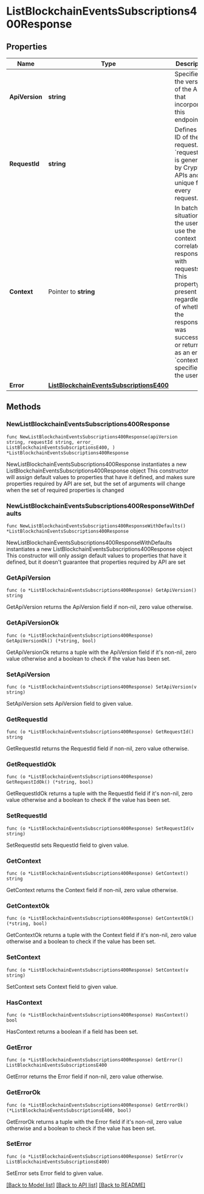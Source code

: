# ListBlockchainEventsSubscriptions400Response

## Properties

Name | Type | Description | Notes
------------ | ------------- | ------------- | -------------
**ApiVersion** | **string** | Specifies the version of the API that incorporates this endpoint. | 
**RequestId** | **string** | Defines the ID of the request. The &#x60;requestId&#x60; is generated by Crypto APIs and it&#39;s unique for every request. | 
**Context** | Pointer to **string** | In batch situations the user can use the context to correlate responses with requests. This property is present regardless of whether the response was successful or returned as an error. &#x60;context&#x60; is specified by the user. | [optional] 
**Error** | [**ListBlockchainEventsSubscriptionsE400**](ListBlockchainEventsSubscriptionsE400.md) |  | 

## Methods

### NewListBlockchainEventsSubscriptions400Response

`func NewListBlockchainEventsSubscriptions400Response(apiVersion string, requestId string, error_ ListBlockchainEventsSubscriptionsE400, ) *ListBlockchainEventsSubscriptions400Response`

NewListBlockchainEventsSubscriptions400Response instantiates a new ListBlockchainEventsSubscriptions400Response object
This constructor will assign default values to properties that have it defined,
and makes sure properties required by API are set, but the set of arguments
will change when the set of required properties is changed

### NewListBlockchainEventsSubscriptions400ResponseWithDefaults

`func NewListBlockchainEventsSubscriptions400ResponseWithDefaults() *ListBlockchainEventsSubscriptions400Response`

NewListBlockchainEventsSubscriptions400ResponseWithDefaults instantiates a new ListBlockchainEventsSubscriptions400Response object
This constructor will only assign default values to properties that have it defined,
but it doesn't guarantee that properties required by API are set

### GetApiVersion

`func (o *ListBlockchainEventsSubscriptions400Response) GetApiVersion() string`

GetApiVersion returns the ApiVersion field if non-nil, zero value otherwise.

### GetApiVersionOk

`func (o *ListBlockchainEventsSubscriptions400Response) GetApiVersionOk() (*string, bool)`

GetApiVersionOk returns a tuple with the ApiVersion field if it's non-nil, zero value otherwise
and a boolean to check if the value has been set.

### SetApiVersion

`func (o *ListBlockchainEventsSubscriptions400Response) SetApiVersion(v string)`

SetApiVersion sets ApiVersion field to given value.


### GetRequestId

`func (o *ListBlockchainEventsSubscriptions400Response) GetRequestId() string`

GetRequestId returns the RequestId field if non-nil, zero value otherwise.

### GetRequestIdOk

`func (o *ListBlockchainEventsSubscriptions400Response) GetRequestIdOk() (*string, bool)`

GetRequestIdOk returns a tuple with the RequestId field if it's non-nil, zero value otherwise
and a boolean to check if the value has been set.

### SetRequestId

`func (o *ListBlockchainEventsSubscriptions400Response) SetRequestId(v string)`

SetRequestId sets RequestId field to given value.


### GetContext

`func (o *ListBlockchainEventsSubscriptions400Response) GetContext() string`

GetContext returns the Context field if non-nil, zero value otherwise.

### GetContextOk

`func (o *ListBlockchainEventsSubscriptions400Response) GetContextOk() (*string, bool)`

GetContextOk returns a tuple with the Context field if it's non-nil, zero value otherwise
and a boolean to check if the value has been set.

### SetContext

`func (o *ListBlockchainEventsSubscriptions400Response) SetContext(v string)`

SetContext sets Context field to given value.

### HasContext

`func (o *ListBlockchainEventsSubscriptions400Response) HasContext() bool`

HasContext returns a boolean if a field has been set.

### GetError

`func (o *ListBlockchainEventsSubscriptions400Response) GetError() ListBlockchainEventsSubscriptionsE400`

GetError returns the Error field if non-nil, zero value otherwise.

### GetErrorOk

`func (o *ListBlockchainEventsSubscriptions400Response) GetErrorOk() (*ListBlockchainEventsSubscriptionsE400, bool)`

GetErrorOk returns a tuple with the Error field if it's non-nil, zero value otherwise
and a boolean to check if the value has been set.

### SetError

`func (o *ListBlockchainEventsSubscriptions400Response) SetError(v ListBlockchainEventsSubscriptionsE400)`

SetError sets Error field to given value.



[[Back to Model list]](../README.md#documentation-for-models) [[Back to API list]](../README.md#documentation-for-api-endpoints) [[Back to README]](../README.md)


